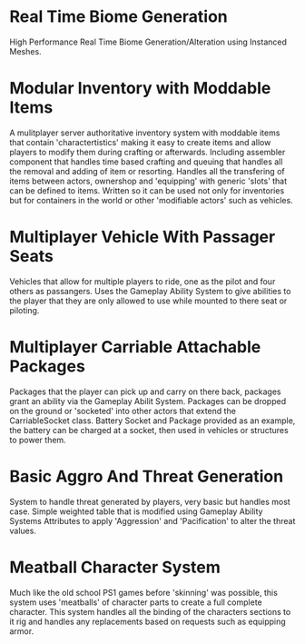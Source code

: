 # Real Time Biome Generation
High Performance Real Time Biome Generation/Alteration using Instanced Meshes.

# Modular Inventory with Moddable Items
A mulitplayer server authoritative inventory system with moddable items that contain 'charactertistics' making it easy to create items and allow players to modify them during crafting or afterwards. Including assembler component that handles time based crafting and queuing that handles all the removal and adding of item or resorting. Handles all the transfering of items between actors, ownershop and 'equipping' with generic 'slots' that can be defined to items. Written so it can be used not only for inventories but for containers in the world or other 'modifiable actors' such as vehicles.

# Multiplayer Vehicle With Passager Seats
Vehicles that allow for multiple players to ride, one as the pilot and four others as passangers.
Uses the Gameplay Ability System to give abilities to the player that they are only allowed to use while mounted to there seat or piloting.

# Multiplayer Carriable Attachable Packages
Packages that the player can pick up and carry on there back, packages grant an ability via the Gameplay Abilit System. Packages can be dropped on the ground or 'socketed' into other actors that extend the CarriableSocket class.
Battery Socket and Package provided as an example, the battery can be charged at a socket, then used in vehicles or structures to power them.

# Basic Aggro And Threat Generation
System to handle threat generated by players, very basic but handles most case. Simple weighted table that is modified using Gameplay Ability Systems Attributes to apply 'Aggression' and 'Pacification' to alter the threat values.

# Meatball Character System
Much like the old school PS1 games before 'skinning' was possible, this system uses 'meatballs' of character parts to create a full complete character. This system handles all the binding of the characters sections to it rig and handles any replacements based on requests such as equipping armor.

